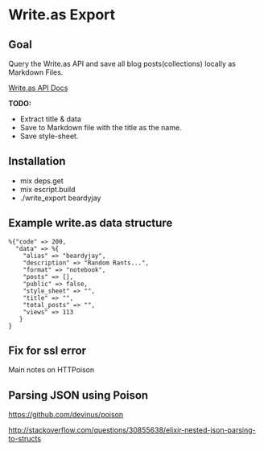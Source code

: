 # Write.as Export

## Goal

Query the Write.as API and save all blog posts(collections) locally as
Markdown Files.

[Write.as API Docs](https://writeas.github.io/docs/#create-a-collection)


**TODO:**

  - Extract title & data
  - Save to Markdown file with the title as the name.
  - Save style-sheet.


## Installation

  - mix deps.get
  - mix escript.build
  - ./write_export beardyjay


## Example write.as data structure

```
%{"code" => 200,
  "data" => %{
    "alias" => "beardyjay",
    "description" => "Random Rants...",
    "format" => "notebook",
    "posts" => [],
    "public" => false,
    "style_sheet" => "",
    "title" => "",
    "total_posts" => "",
    "views" => 113
   }
}
```

## Fix for ssl error

Main notes on HTTPoison

## Parsing JSON using Poison

https://github.com/devinus/poison


http://stackoverflow.com/questions/30855638/elixir-nested-json-parsing-to-structs


